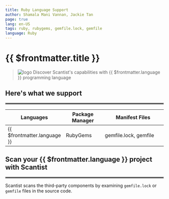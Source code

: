 ```yaml
---
title: Ruby Language Support
author: Shamala Mani Vannan, Jackie Tan
page: true
lang: en-US
tags: ruby, rubygems, gemfile.lock, gemfile
language: Ruby
---
```

<ClientOnly>

# {{ $frontmatter.title }}

>![logo]() Discover Scantist's capabilities with {{ $frontmatter.language }} programming language 

## Here's what we support 

<hr style="border:2px solid gray" />

<table>
    <thead>
        <th>Languages</th>
        <th>Package Manager</th>
        <th>Manifest Files</th>
    </thead>
    <tbody>
        <tr>
            <td>{{ $frontmatter.language }}</td>
            <td width="33.33%">RubyGems</td>
            <td width="100%">gemfile.lock, gemfile</td>
        </tr>
    </tbody>
</table>

## Scan your {{ $frontmatter.language }} project with Scantist 

<hr style="border:2px solid gray" />

Scantist scans the third-party components by examining `gemfile.lock` or `gemfile` files in the source code. 

<!--@include: ../../parts/maximize-results.md-->

</ClientOnly>